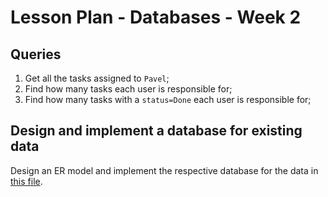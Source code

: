 # Lesson Plan - Databases - Week 2

## Queries

1. Get all the tasks assigned to `Pavel`;
2. Find how many tasks each user is responsible for;
3. Find how many tasks with a `status=Done` each user is responsible for;

## Design and implement a database for existing data

Design an ER model and implement the respective database for the data in [this file](assets/articles_example.json).
